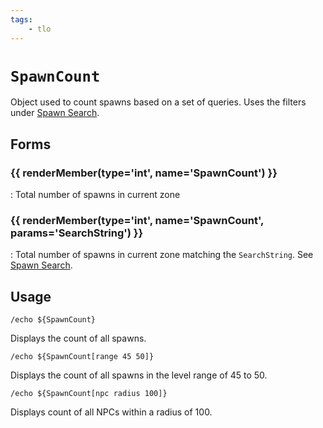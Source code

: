 ```yaml
---
tags:
    - tlo
---
```

# `SpawnCount`

<!--tlo-desc-start-->
Object used to count spawns based on a set of queries. Uses the filters under [Spawn Search].
<!--tlo-desc-end-->
## Forms
<!--tlo-forms-start-->
### {{ renderMember(type='int', name='SpawnCount') }}

:   Total number of spawns in current zone


### {{ renderMember(type='int', name='SpawnCount', params='SearchString') }}

:   Total number of spawns in current zone matching the `SearchString`. See [Spawn Search].
<!--tlo-forms-end-->

## Usage

```
/echo ${SpawnCount}
```

Displays the count of all spawns.

```
/echo ${SpawnCount[range 45 50]}
```

Displays the count of all spawns in the level range of 45 to 50.

```
/echo ${SpawnCount[npc radius 100]}
```

Displays count of all NPCs within a radius of 100.

<!--tlo-linkrefs-start-->
[int]: ../data-types/datatype-int.md
[Spawn Search]: ../../reference/general/spawn-search.md
<!--tlo-linkrefs-end-->
